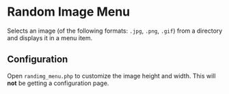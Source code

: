 # Random Image Menu

Selects an image (of the following formats: `.jpg`, `.png`, `.gif`) from a directory and displays it in a menu item.

## Configuration

Open `randimg_menu.php` to customize the image height and width. This will **not** be getting a configuration page.
